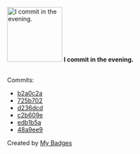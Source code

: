 <img src="https://github.com/my-badges/my-badges/blob/master/src/all-badges/time-of-commit/evening-commits.png?raw=true" alt="I commit in the evening." title="I commit in the evening." width="128">
<strong>I commit in the evening.</strong>
<br><br>

Commits:

- <a href="https://github.com/expr-lang/expr/commit/b2a0c2aa070afd14706d9e200fb9c54e4e0578e5">b2a0c2a</a>
- <a href="https://github.com/expr-lang/expr/commit/725b7021c9f69b7aa6d37cd9502cab3d0ca2ab9d">725b702</a>
- <a href="https://github.com/expr-lang/expr/commit/d236dcd5aebd19a53492aa8d4fbbca41aac171c8">d236dcd</a>
- <a href="https://github.com/expr-lang/expr/commit/c2b609e99b5c2229c0954beaf0eba1ed6fa50e94">c2b609e</a>
- <a href="https://github.com/expr-lang/expr/commit/edb1b5aa991fa78f420099f2bebc86de56c56900">edb1b5a</a>
- <a href="https://github.com/antonmedv/fx/commit/48a9ee9643fa8fd387adf8120ca3e4d6459619f5">48a9ee9</a>


Created by <a href="https://github.com/my-badges/my-badges">My Badges</a>